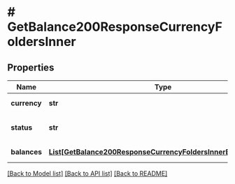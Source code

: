 # # GetBalance200ResponseCurrencyFoldersInner

## Properties

Name | Type | Description | Notes
------------ | ------------- | ------------- | -------------
**currency** | **str** | The currency of the currency folder |
**status** | **str** | The status of the currency folder (CATALOG: CURRENCYFOLDERSTATUS) |
**balances** | [**List[GetBalance200ResponseCurrencyFoldersInnerBalancesInner]**](GetBalance200ResponseCurrencyFoldersInnerBalancesInner.md) | the balances of the currencyFolder | [optional]

[[Back to Model list]](../../README.md#models) [[Back to API list]](../../README.md#endpoints) [[Back to README]](../../README.md)
